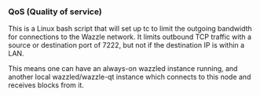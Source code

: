 ### QoS (Quality of service) ###

This is a Linux bash script that will set up tc to limit the outgoing bandwidth for connections to the Wazzle network. It limits outbound TCP traffic with a source or destination port of 7222, but not if the destination IP is within a LAN.

This means one can have an always-on wazzled instance running, and another local wazzled/wazzle-qt instance which connects to this node and receives blocks from it.
